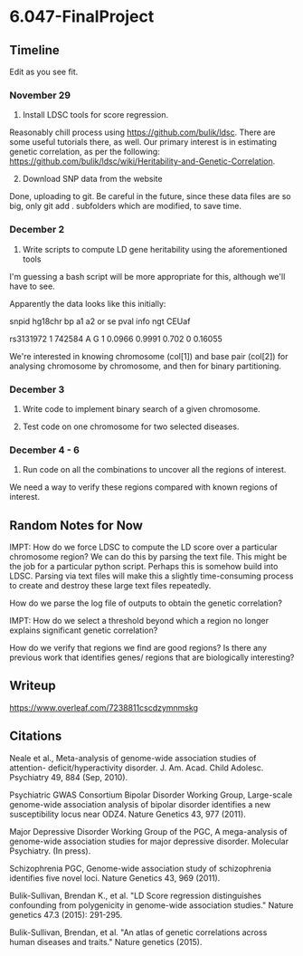 # 6.047-FinalProject

## Timeline 

Edit as you see fit.

### November 29
1. Install LDSC tools for score regression.

Reasonably chill process using https://github.com/bulik/ldsc. There are some useful tutorials there, as well. Our primary interest is in estimating genetic correlation, as per the following: https://github.com/bulik/ldsc/wiki/Heritability-and-Genetic-Correlation.

2. Download SNP data from the website

Done, uploading to git. Be careful in the future, since these data files are so big, only git add . subfolders which are modified, to save time.

### December 2

1. Write scripts to compute LD gene heritability using the aforementioned tools

I'm guessing a bash script will be more appropriate for this, although we'll have to see.

Apparently the data looks like this initially:

snpid hg18chr bp a1 a2 or se pval info ngt CEUaf

rs3131972   1   742584  A   G   1   0.0966  0.9991  0.702   0   0.16055

We're interested in knowing chromosome (col[1]) and base pair (col[2]) for analysing chromosome by chromosome, and then for binary partitioning.


### December 3

1. Write code to implement binary search of a given chromosome.

2. Test code on one chromosome for two selected diseases.

### December 4 -  6

1. Run code on all the combinations to uncover all the regions of interest.

We need a way to verify these regions compared with known regions of interest.

## Random Notes for Now

IMPT: How do we force LDSC to compute the LD score over a particular chromosome region?
We can do this by parsing the text file. This might be the job for a particular python script. Perhaps this is somehow build into LDSC.
Parsing via text files will make this a slightly time-consuming process to create and destroy these large text files repeatedly.


How do we parse the log file of outputs to obtain the genetic correlation?

IMPT: How do we select a threshold beyond which a region no longer explains significant genetic correlation?

How do we verify that regions we find are good regions?
Is there any previous work that identifies genes/ regions that are biologically interesting?



## Writeup
https://www.overleaf.com/7238811cscdzymnmskg

## Citations
Neale et al., Meta-analysis of genome-wide association studies of attention-
deficit/hyperactivity disorder. J. Am. Acad. Child Adolesc. Psychiatry 49, 884
(Sep, 2010).

Psychiatric GWAS Consortium Bipolar Disorder Working Group, Large-scale
genome-wide association analysis of bipolar disorder identifies a new
susceptibility locus near ODZ4. Nature Genetics 43, 977 (2011).

Major Depressive Disorder Working Group of the PGC, A mega-analysis of
genome-wide association studies for major depressive disorder. Molecular
Psychiatry. (In press).

Schizophrenia PGC, Genome-wide association study of schizophrenia identifies
five novel loci. Nature Genetics 43, 969 (2011).

Bulik-Sullivan, Brendan K., et al. "LD Score regression distinguishes confounding from polygenicity in genome-wide association studies." Nature genetics 47.3 (2015): 291-295.

Bulik-Sullivan, Brendan, et al. "An atlas of genetic correlations across human diseases and traits." Nature genetics (2015).
